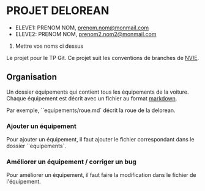 # PROJET DELOREAN

- ELEVE1: PRENOM NOM, prenom.nom@monmail.com
- ELEVE2: PRENOM NOM, prenom2.nom2@monmail.com

1. Mettre vos noms ci dessus

Le projet pour le TP Git.
Ce projet suit les conventions de branches de [NVIE](http://nvie.com/posts/a-successful-git-branching-model/).

## Organisation

Un dossier équipements qui contient tous les équipements de la voiture.
Chaque équipement est décrit avec un fichier au format [markdown](http://daringfireball.net/projects/markdown/).

Par exemple, ``equipements/roue.md` décrit la roue de la delorean.

### Ajouter un équipement

Pour ajouter un équipement, il faut ajouter le fichier correspondant dans le
dossier ``equipements`.

### Améliorer un équipement / corriger un bug

Pour améliorer un équipement, il faut faire la modification dans le fichier de
l'équipement.
